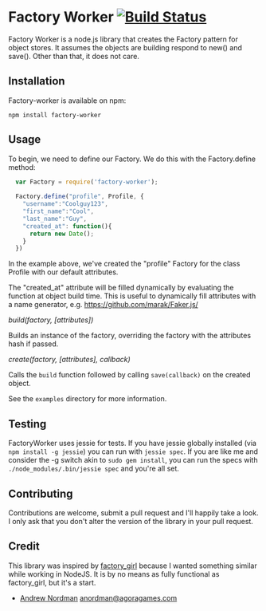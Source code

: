 # Factory Worker [![Build Status](https://secure.travis-ci.org/agoragames/factory-worker.png)](https://secure.travis-ci.org/agoragames/factory-worker.png)

Factory Worker is a node.js library that creates the Factory pattern for object stores.  It assumes the objects are building respond to new() and save().  Other than that, it does not care.

## Installation

Factory-worker is available on npm:

`npm install factory-worker`


## Usage

To begin, we need to define our Factory.  We do this with the Factory.define method:

``` js
  var Factory = require('factory-worker');
  
  Factory.define("profile", Profile, {
    "username":"Coolguy123",
    "first_name":"Cool",
    "last_name":"Guy",
    "created_at": function(){
      return new Date();
    }
  })
```

In the example above, we've created the "profile" Factory for the class Profile with our default attributes.

The "created_at" attribute will be filled dynamically by evaluating the function at object build time. This is useful to dynamically fill attributes with a name generator, e.g. https://github.com/marak/Faker.js/


*build(factory, [attributes])*

Builds an instance of the factory, overriding the factory with the attributes hash if passed.

*create(factory, [attributes], callback)*

Calls the `build` function followed by calling `save(callback)` on the created object.

See the `examples` directory for more information.

## Testing

FactoryWorker uses jessie for tests.  If you have jessie globally installed (via `npm install -g jessie`)
you can run with `jessie spec`.  If you are like me and consider the -g switch akin to `sudo gem install`,
you can run the specs with `./node_modules/.bin/jessie spec` and you're all set.

## Contributing

Contributions are welcome, submit a pull request and I'll happily take a look. I only ask that you don't alter the
version of the library in your pull request.


## Credit

This library was inspired by [factory_girl](http://github.com/thoughtbot/factory_girl/) because I wanted something similar while working in NodeJS.
It is by no means as fully functional as factory\_girl, but it's a start.

* [Andrew Nordman](http://github.com/cadwallion/) <anordman@agoragames.com>

